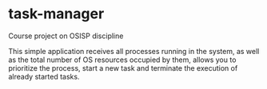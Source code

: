 # task-manager

Course project on OSISP discipline

This simple application receives all processes running in the system, as well as the total number of OS resources occupied by them, allows you to prioritize the process, start a new task and terminate the execution of already started tasks.
